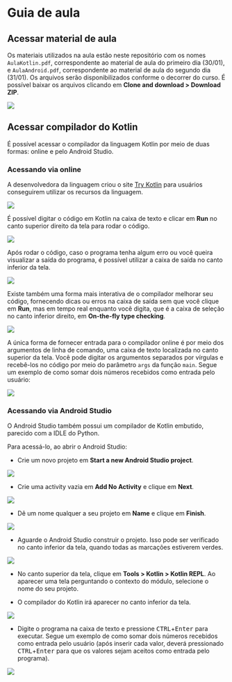 # Guia de aula

## Acessar material de aula

Os materiais utilizados na aula estão neste repositório com os nomes `AulaKotlin.pdf`, 
correspondente ao material de aula do primeiro dia (30/01), e `AulaAndroid.pdf`, 
correspondente ao material de aula do segundo dia (31/01). Os arquivos serão disponibilizados 
conforme o decorrer do curso. É possível baixar os arquivos clicando em 
**Clone and download > Download ZIP**.

![](https://i.imgur.com/S7Kis1Z.png)

## Acessar compilador do Kotlin

É possível acessar o compilador da linguagem Kotlin por meio de duas formas: online e pelo 
Android Studio.

### Acessando via online

A desenvolvedora da linguagem criou o site [Try Kotlin](https://try.kotlinlang.org/) para 
usuários conseguirem utilizar os recursos da linguagem.

![](https://i.imgur.com/6Gp2rMM.png)

É possível digitar o código em Kotlin na caixa de texto e clicar em **Run** no canto superior 
direito da tela para rodar o código.

![](https://i.imgur.com/mfKSHeP.png)

Após rodar o código, caso o programa tenha algum erro ou você queira visualizar a saída do 
programa, é possível utilizar a caixa de saída no canto inferior da tela.

![](https://i.imgur.com/4Jq6Bbe.png)

Existe também uma forma mais interativa de o compilador melhorar seu código, fornecendo dicas ou 
erros na caixa de saída sem que você clique em **Run**, mas em tempo real enquanto você digita, 
que é a caixa de seleção no canto inferior direito, em **On-the-fly type checking**.

![](https://i.imgur.com/W3luVbg.png)

A única forma de fornecer entrada para o compilador online é por meio dos argumentos de linha de 
comando, uma caixa de texto localizada no canto superior da tela. Você pode digitar os argumentos 
separados por vírgulas e recebê-los no código por meio do parâmetro `args` da função `main`. 
Segue um exemplo de como somar dois números recebidos como entrada pelo usuário:

![](https://i.imgur.com/jS2dAy4.png)

### Acessando via Android Studio

O Android Studio também possui um compilador de Kotlin embutido, parecido com a IDLE do Python.

Para acessá-lo, ao abrir o Android Studio:

- Crie um novo projeto em **Start a new Android Studio project**.

![](https://i.imgur.com/frrtccb.png)

- Crie uma activity vazia em **Add No Activity** e clique em **Next**.

![](https://i.imgur.com/rP8268N.png)

- Dê um nome qualquer a seu projeto em **Name** e clique em **Finish**.

![](https://i.imgur.com/hHT0ZJw.png)

- Aguarde o Android Studio construir o projeto. Isso pode ser verificado no canto inferior da tela, 
quando todas as marcações estiverem verdes.

![](https://i.imgur.com/I89jHyp.png)

- No canto superior da tela, clique em **Tools > Kotlin > Kotlin REPL**. Ao aparecer uma tela perguntando 
o contexto do módulo, selecione o nome do seu projeto.

- O compilador do Kotlin irá aparecer no canto inferior da tela.

![](https://i.imgur.com/qR1s5uG.png)

- Digite o programa na caixa de texto e pressione <kbd>CTRL</kbd>+<kbd>Enter</kbd> para executar. Segue um 
exemplo de como somar dois números recebidos como entrada pelo usuário (após inserir cada valor,
deverá pressionado <kbd>CTRL</kbd>+<kbd>Enter</kbd> para que os valores sejam aceitos como entrada
pelo programa).

![](https://i.imgur.com/rnFOcrl.png)